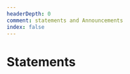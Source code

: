 ```yaml
---
headerDepth: 0
comment: statements and Announcements
index: false
---
```


# Statements

<AutoCatalog />
